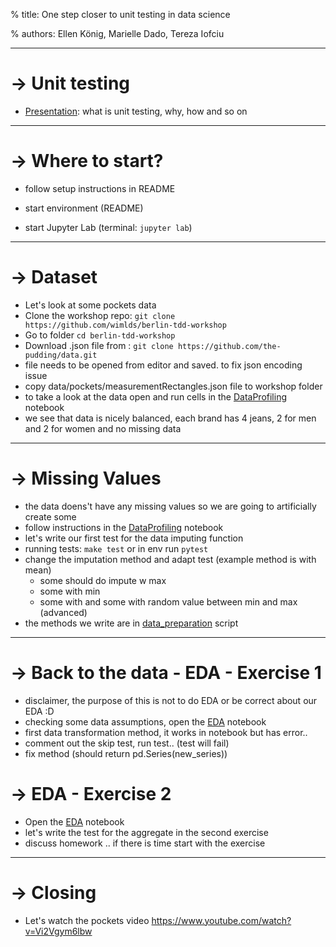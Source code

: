 % title: One step closer to unit testing in data science

% authors: Ellen König, Marielle Dado, Tereza Iofciu

---

# -> Unit testing

- [Presentation](https://docs.google.com/presentation/d/1Lc1fhpQsXWQonHNtZ78rozE_nymrFaoZuuGyp7q007Q/edit#slide=id.p1): what is unit testing, why, how and so on

---

# -> Where to start?

- follow setup instructions in README

- start environment (README)

- start Jupyter Lab (terminal: `jupyter lab`)

---

# -> Dataset

- Let's look at some pockets data
- Clone the workshop repo: `git clone https://github.com/wimlds/berlin-tdd-workshop`
- Go to folder `cd berlin-tdd-workshop`
- Download .json file from : `git clone https://github.com/the-pudding/data.git`
- file needs to be opened from editor and saved. to fix json encoding issue
- copy data/pockets/measurementRectangles.json file to workshop folder
- to take a look at the data open and run cells in the [DataProfiling](DataProfiling.ipynb) notebook
- we see that data is nicely balanced, each brand has 4 jeans, 2 for men and 2 for women and no missing data

---

# -> Missing Values

- the data doens't have any missing values so we are going to artificially create some
- follow instructions in the [DataProfiling](DataProfiling.ipynb) notebook
- let's write our first test for the data imputing function
- running tests: `make test` or in env run `pytest`
- change the imputation method and adapt test (example method is with mean)
  - some should do impute w max
  - some with min
  - some with and some with random value between min and max (advanced)
- the methods we write are in [data_preparation](data_preparation.py) script

---

# -> Back to the data - EDA - Exercise 1

- disclaimer, the purpose of this is not to do EDA or be correct about our EDA :D
- checking some data assumptions, open the [EDA](EDA.ipynb) notebook
- first data transformation method, it works in notebook but has error..
- comment out the skip test, run test.. (test will fail)
- fix method (should return pd.Series(new_series))

# -> EDA - Exercise 2

- Open the [EDA](EDA.ipynb) notebook
- let's write the test for the aggregate in the second exercise
- discuss homework .. if there is time start with the exercise

---

# -> Closing

- Let's watch the pockets video https://www.youtube.com/watch?v=Vi2Vgym6lbw
